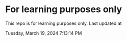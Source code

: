 # For learning purposes only
This repo is for learning purposes only.
Last updated at

Tuesday, March 19, 2024 7:13:14 PM

